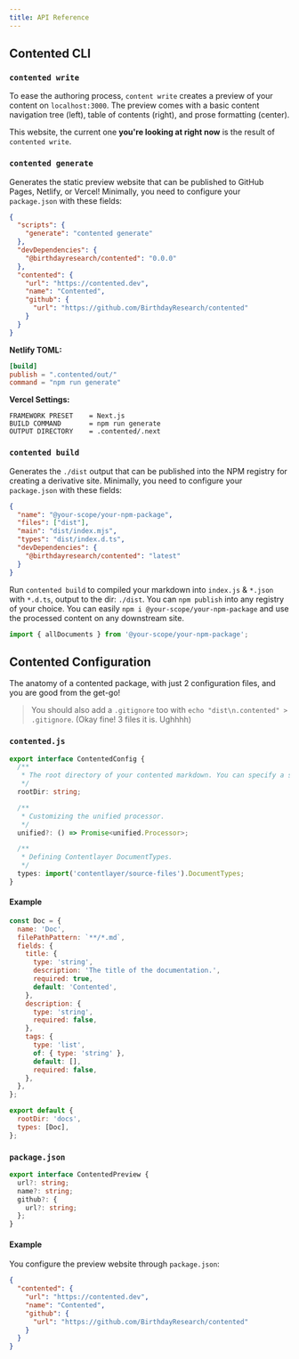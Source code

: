 ```yaml
---
title: API Reference
---
```


## Contented CLI

### `contented write`

To ease the authoring process, `content write` creates a preview of your content on `localhost:3000`. The preview comes
with a basic content navigation tree (left), table of contents (right), and prose formatting (center).

This website, the current one **you're looking at right now** is the result of `contented write`.

### `contented generate`

Generates the static preview website that can be published to GitHub Pages, Netlify, or Vercel! Minimally, you need to
configure your `package.json` with these fields:

```json
{
  "scripts": {
    "generate": "contented generate"
  },
  "devDependencies": {
    "@birthdayresearch/contented": "0.0.0"
  },
  "contented": {
    "url": "https://contented.dev",
    "name": "Contented",
    "github": {
      "url": "https://github.com/BirthdayResearch/contented"
    }
  }
}
```

**Netlify TOML:**

```toml
[build]
publish = ".contented/out/"
command = "npm run generate"
```

**Vercel Settings:**

```text
FRAMEWORK PRESET    = Next.js
BUILD COMMAND       = npm run generate
OUTPUT DIRECTORY    = .contented/.next
```

### `contented build`

Generates the `./dist` output that can be published into the NPM registry for creating a derivative site. Minimally, you
need to configure your `package.json` with these fields:

```json
{
  "name": "@your-scope/your-npm-package",
  "files": ["dist"],
  "main": "dist/index.mjs",
  "types": "dist/index.d.ts",
  "devDependencies": {
    "@birthdayresearch/contented": "latest"
  }
}
```

Run `contented build` to compiled your markdown into `index.js` & `*.json` with `*.d.ts`, output to the dir: `./dist`.
You can `npm publish` into any registry of your choice. You can easily `npm i @your-scope/your-npm-package` and use the
processed content on any downstream site.

```js
import { allDocuments } from '@your-scope/your-npm-package';
```

## Contented Configuration

The anatomy of a contented package, with just 2 configuration files, and you are good from the get-go!

> You should also add a `.gitignore` too with `echo "dist\n.contented" > .gitignore`. (Okay fine! 3 files it is. Ughhhh)

### `contented.js`

```typescript
export interface ContentedConfig {
  /**
   * The root directory of your contented markdown. You can specify a sub-path.
   */
  rootDir: string;

  /**
   * Customizing the unified processor.
   */
  unified?: () => Promise<unified.Processor>;

  /**
   * Defining Contentlayer DocumentTypes.
   */
  types: import('contentlayer/source-files').DocumentTypes;
}
```

#### Example

```js
const Doc = {
  name: 'Doc',
  filePathPattern: `**/*.md`,
  fields: {
    title: {
      type: 'string',
      description: 'The title of the documentation.',
      required: true,
      default: 'Contented',
    },
    description: {
      type: 'string',
      required: false,
    },
    tags: {
      type: 'list',
      of: { type: 'string' },
      default: [],
      required: false,
    },
  },
};

export default {
  rootDir: 'docs',
  types: [Doc],
};
```

### `package.json`

```typescript
export interface ContentedPreview {
  url?: string;
  name?: string;
  github?: {
    url?: string;
  };
}
```

#### Example

You configure the preview website through `package.json`:

```json
{
  "contented": {
    "url": "https://contented.dev",
    "name": "Contented",
    "github": {
      "url": "https://github.com/BirthdayResearch/contented"
    }
  }
}
```
